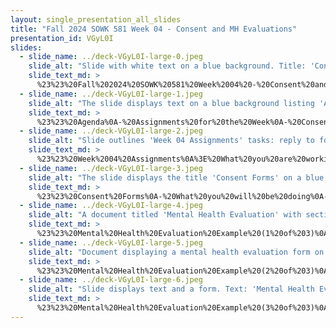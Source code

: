 ```yaml
---
layout: single_presentation_all_slides
title: "Fall 2024 SOWK 581 Week 04 - Consent and MH Evaluations"
presentation_id: VGyL0I
slides:
  - slide_name: ../deck-VGyL0I-large-0.jpeg
    slide_alt: "Slide with white text on a blue background. Title: 'Consent and MH Evaluations.' Subtitle: 'SOWK 581 Week 04.' Bottom text: 'Jacob Campbell, Ph.D. LICSW.'"
    slide_text_md: >
      %23%23%20Fall%202024%20SOWK%20581%20Week%2004%20-%20Consent%20and%20MH%20Evaluations%0Atitle:%20Fall%202024%20SOWK%20581%20Week%2004%20-%20Consent%20and%20MH%20Evaluations%0Adate:%202024-09-12%2023:20:00%0Alocation:%20Heritage%20University%0Atags:%0A%20%20-%20Heritage%20University%0A%20%20-%20MSW%20Program%0A%20%20-%20SOWK%20581%0Apresentation_video:%20%0Adescription:%20%3E%0AIn%20week%20four,%20we%20are%20delving%20into%20the%20work%20of%20assessment.%20This%20week%20is%20asynchronous,%20so%20there%20are%20no%20in-person%20class%20sessions.%20Students%20will%20be%20reading%20the%20textbook%20with%20content%20related%20to%20biopsychosocial%20assessments,%20engaging%20in%20forums%20related%20to%20that,%20developing%20a%20consent%20form,%20the%20types%20of%20content%20and%20questions%20used%20in%20assessment,%20and%20developing%20a%20diagnosis%20and/or%20mental%20status%20examination.%0AThe%20Learning%20Objectives%20for%20this%20week%20include:%0A-%20Students%20will%20be%20able%20to%20identify%20the%20common%20categories%20for%20biopsychosocial%20assessments%20and%20what%20information%20clinicians%20generally%20gather%20in%20those%20sessions.%0A-%20Students%20will%20be%20able%20to%20develop%20an%20initial%20draft%20of%20the%20informed%20consent%20form%20they%20will%20use%20for%20their%20case%20study%20paper.%0A-%20Students%20will%20practice%20assessing%20for%20a%20mental%20status%20examination.
  - slide_name: ../deck-VGyL0I-large-1.jpeg
    slide_alt: "The slide displays text on a blue background listing 'Agenda: Brief Lecture Video, Assignments for the Week, Consent form, MH Evaluations (Biopsychosocial Assessments)' in a presentation setting."
    slide_text_md: >
      %23%23%20Agenda%0A-%20Assignments%20for%20the%20Week%0A-%20Consent%20form%0A-%20MH%20Evaluations%20(Biopsychosocial%20Assessments)
  - slide_name: ../deck-VGyL0I-large-2.jpeg
    slide_alt: "Slide outlines 'Week 04 Assignments' tasks: reply to forums, answer Chapter 03 questions, develop a consent form, evaluate biopsychosocial assessment content, and consider mental health disorder representation. Read Chapter 03."
    slide_text_md: >
      %23%23%20Week%2004%20Assignments%0A%3E%20What%20you%20are%20working%20on%20this%20week%0ARead%20Chapter%2003%20of%20the%20textbook%0AMake%20at%20least%20six%20replies%20across%20the%20forums%0A-%20Chapter%2003%20Reflection%20Questions%0A-%20Developing%20a%20Consent%20Form%20for%20the%20Case%20Study%20Paper%0A-%20Questions%20Used%20and%20Content%20Evaluated%20in%20Developing%20a%20Biopsychosocial%20Assessment%0A-%20Actor%20Representation%20of%20Mental%20Health%20Disorder%20and%20Mental%20Status%20Examination
  - slide_name: ../deck-VGyL0I-large-3.jpeg
    slide_alt: "The slide displays the title 'Consent Forms' on a blue background, listing key points: 'What you will be doing, Risks/benefits, Confidentiality, Voluntary participation.'"
    slide_text_md: >
      %23%23%20Consent%20Forms%0A-%20What%20you%20will%20be%20doing%0A-%20Risks/benefits%0A-%20Confidentiality%0A-%20Voluntary%20participation
  - slide_name: ../deck-VGyL0I-large-4.jpeg
    slide_alt: "A document titled 'Mental Health Evaluation' with sections for client information and treatment history is displayed on the right; descriptive text highlights evaluation dimensions on the left."
    slide_text_md: >
      %23%23%20Mental%20Health%20Evaluation%20Example%20(1%20of%203)%0A%3E%20The%20following%20is%20the%20mental%20health%20evaluation%20TCCH%20BHS%20uses%20for%20their%20intake%20process.%20It%20could%20be%20considered%20a%20form%20of%20a%20social%20history.%0A%3E%20This%20evaluation%20serves%20a%20couple%20of%20purposes.%20One%20to%20complete%20an%20assessment,%20determine%20a%20plan...%20etc.%20It%20is%20also%20used%20as%20a%20mechanism%20to%20demonstrate%20compliance%20with%20WAC%20and%20other%20legal%20concerns.%0A*%20Dimension%20I.%20Client%20Personal%20Information%0A%09-%20General%20information%0A*%20Dimension%20II.%20Referral%20%26%20Admitting%20Problem%0A%09-%20Referral%20and%20presenting%20problem%0A*%20Dimension%20III:%20Client%20Treatment%20History,%20Mental%20Health/Psychiatric/Substance%20Abuse%0A%09-%20History%20of%20treatment,%20and%20outcomes%0A%09-%20Substance%20abuse%20information%0A*%20Dimension%20IV:%20Family/Significant%20Other%20Mental%20Health/Psychiatric%20History%0A%09-%20Family%20history%20(homicide,%20suicide,%20mental%20health)
  - slide_name: ../deck-VGyL0I-large-5.jpeg
    slide_alt: "Document displaying a mental health evaluation form on the left. On the right, text lists dimensions like abuse, crisis assessment, medical history, psychosocial, and legal issues."
    slide_text_md: >
      %23%23%20Mental%20Health%20Evaluation%20Example%20(2%20of%203)%0A*%20Dimension%20V:%20Abuse/Neglect%0A%09-%20History%20of...%20location%20to%20record%20report%20information...%0A*%20Dimension%20VI:%20Crisis/Risk%20Assessment%0A%09-%20Current,%20history...%20etc%0A%09-%20Grief%20/%20loss%0A*%20Dimension%20VII:%20Client%20Medical%20History%0A%09-%20Injuries,%20diseases,%20hospitalizations%0A%09-%20Medical%20contacts%20(i.e.%20PCP)%0A%09-%20EPSDT%0A%09-%20Medications%0A*%20Dimension%20VIII:%20Psychosocial%0A%09-%20Family,%20peer,%20provider%20supports%0A%09-%20Ed%20/%20employment%20history%0A%09-%20Cultural%20issues%0A%09-%20Sexual%20orientation%0A%09-%20Strengths%20and%20interests%0A*%20Dimension%20IX:%20Legal%20Issues%0A%09-%20History%0A%09-%20Contacts%20/%20requirements
  - slide_name: ../deck-VGyL0I-large-6.jpeg
    slide_alt: "Slide displays text and a form. Text: 'Mental Health Evaluation Example. Dimension X: Developmental. Dimension XI: Environmental. Need/Barriers to Treatment. Current Mental Status. Admitting Diagnoses. Inter-agency Services Needed.'Form shows evaluation categories and boxes for filling details."
    slide_text_md: >
      %23%23%20Mental%20Health%20Evaluation%20Example%20(3%20of%203)%0A*%20Dimension%20X:%20Developmental%0A%09-%20Milestones%0A%09-%20Services%0A*%20Dimension%20XI:%20Environmental%20Need/Barriers%20to%20Treatment%0A%09-%20Various%20needs%0A*%20Current%20Mental%20Status%0A%09-%20Mini%20mental%20status%20examination%0A*%20Admitting%20Diagnoses%0A*%20Inter-agency%20Services%20Needed
---
```

